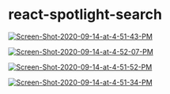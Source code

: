 # react-spotlight-search






<a href="https://ibb.co/HqyhPsq"><img src="https://i.ibb.co/cQ9Y8HQ/Screen-Shot-2020-09-14-at-4-51-43-PM.png" alt="Screen-Shot-2020-09-14-at-4-51-43-PM" border="0"></a>

<a href="https://ibb.co/wQ2dCct"><img src="https://i.ibb.co/qg2D9J6/Screen-Shot-2020-09-14-at-4-52-07-PM.png" alt="Screen-Shot-2020-09-14-at-4-52-07-PM" border="0"></a>

<a href="https://ibb.co/mzDSM0D"><img src="https://i.ibb.co/6snNf8n/Screen-Shot-2020-09-14-at-4-51-52-PM.png" alt="Screen-Shot-2020-09-14-at-4-51-52-PM" border="0"></a>

<a href="https://ibb.co/bQzjsRF"><img src="https://i.ibb.co/0mhpCVK/Screen-Shot-2020-09-14-at-4-51-34-PM.png" alt="Screen-Shot-2020-09-14-at-4-51-34-PM" border="0"></a>
